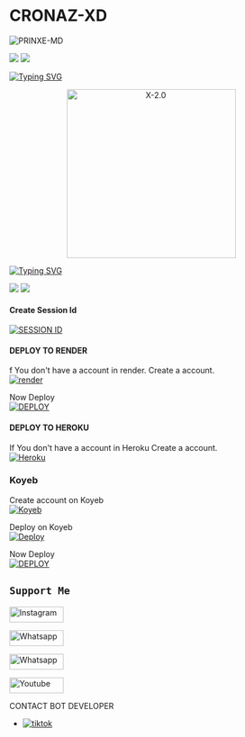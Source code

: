 # CRONAZ-XD
![PRINXE-MD](https://readme-typing-svg.demolab.com?font=Garamond&size=20&pause=998&color=skyblue&background=white&right=true&random=true&width=465&lines=HELLO+EVERYONE👋🏻;WELCOME+TO+CRONAZ+XD+💙)

<a><img src='https://i.imgur.com/LyHic3i.gif'/></a>
<a><img src='https://i.imgur.com/LyHic3i.gif'/></a>

 [![Typing SVG](https://readme-typing-svg.herokuapp.com?font=Rockstar-ExtraBold&color=blue&lines=WHATSAPP+BOT+)](https://git.io/typing-svg)

<p align="center">  
  <a href="https://t.me/Tha_Healer">
    <img alt="X-2.0" height="300" src="https://ik.imagekit.io/eypz/1728220827280_FWLv9BnsE.png">

[![Typing SVG](https://readme-typing-svg.herokuapp.com?font=Rockstar-ExtraBold&color=blue&lines=ᴄʀᴏɴᴀᴢ+xᴅ+ʙᴏᴛ+ᴡᴀꜱ+𝙲𝚁𝙴𝙰𝚃𝙴𝙳+𝙱𝚈+ᴄʀᴏɴᴇx)](https://git.io/typing-svg)



<a><img src='https://i.imgur.com/LyHic3i.gif'/></a>
<a><img src='https://i.imgur.com/LyHic3i.gif'/></a>


#### Create Session Id

<a href='https://pair-example-vwlt.onrender.com' target="_blank"><img alt='SESSION ID' src='https://img.shields.io/badge/Session_id-100000?style=for-the-badge&logo=scan&logoColor=white&labelColor=black&color=black'/></a>

#### DEPLOY TO RENDER 

f You don't have a account in render. Create a account.
    <br>
<a href='https://dashboard.render.com/register' target="_blank"><img alt='render' src='https://img.shields.io/badge/-Create-black?style=for-the-badge&logo=render&logoColor=white'/></a>


Now Deploy
    <br>
<a href='https://qr-dnpk.onrender.com/render.html' target="_blank"><img alt='DEPLOY' src='https://img.shields.io/badge/-DEPLOY-black?style=for-the-badge&logo=render&logoColor=white'/></a>

#### DEPLOY TO HEROKU

If You don't have a account in Heroku Create a account.
    <br>
<a href='https://signup.heroku.com/' target="_blank"><img alt='Heroku' src='https://img.shields.io/badge/-Create-black?style=for-the-badge&logo=heroku&logoColor=white'/></a>

### Koyeb

Create account on Koyeb
   <br>
<a href='https://koyeb.com' target="_blank"><img alt='Koyeb' src='https://img.shields.io/badge/-Create-black?style=for-the-badge&logo=koyeb&logoColor=white'/></a>

Deploy on Koyeb
   <br>
<a href='https://nextro-web.vercel.app/deploy' target="_blank"><img alt='Deploy' src='https://img.shields.io/badge/-Deploy-black?style=for-the-badge&logo=koyeb&logoColor=white'/></a>



Now Deploy
    <br>
<a href='https://heroku.com/deploy?template=https://github.com/Louis-XD/EZRA-XD' target="_blank"><img alt='DEPLOY' src='https://img.shields.io/badge/-DEPLOY-black?style=for-the-badge&logo=heroku&logoColor=white'/></a>

## ```Support Me```
<a href='https://www.instagram.com/kl_white_ser' target="_blank"><img alt='Instagram' src='https://img.shields.io/badge/CONTACT-h?color=black&style=for-the-badge&logo=instagram' width="96.35" height="28"/></a></p>


<a href='https://chat.whatsapp.com/CfFibovjGmu8tbJtKfs57Z' target="_blank"><img alt='Whatsapp' src='https://img.shields.io/badge/OFFICIAL-GC-h?color=black&style=for-the-badge&logo=whatsapp' width="96.35" height="28"/></a></p>
<a href='https://chat.whatsapp.com/CfFibovjGmu8tbJtKfs57Z' target="_blank"><img alt='Whatsapp' src='https://img.shields.io/badge/OFFICIAL-Channel-h?color=black&style=for-the-badge&logo=whatsapp' width="96.35" height="28"/></a></p>
<a href='https://www.youtube.com' target="_blank"><img alt='Youtube' src='https://img.shields.io/badge/SUBSCRIBE-h?color=black&style=for-the-badge&logo=youtube' width="96.35" height="28"/></a></p>
</p>

CONTACT BOT DEVELOPER 
- <a aria-label="Join our chats" href="https://wa.me/918078438059?text=Hi CRONEX SER !! ``, I need Your Help" target="_blank">
    <img alt="tiktok" src="https://img.shields.io/badge/CREATOR%20Whatsappchat-25D366?style=for-the-badge&logo=whatsapp&logoColor=white" />
  
  
